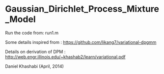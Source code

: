 Gaussian_Dirichlet_Process_Mixture_Model
========================================

Run the code from: run1.m

Some details inspired from : https://github.com/likang7/variational-dpgmm 

Details on derivation of DPM   :  http://web.engr.illinois.edu/~khashab2/learn/variational.pdf 

Daniel Khashabi (April, 2014)

